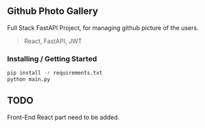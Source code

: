 ## Github Photo Gallery

Full Stack FastAPI Project, for managing github picture of the users.
> React, FastAPI, JWT

### Installing / Getting Started

```sh
pip install -r requirements.txt
python main.py
```

## TODO
Front-End React part need to be added.
